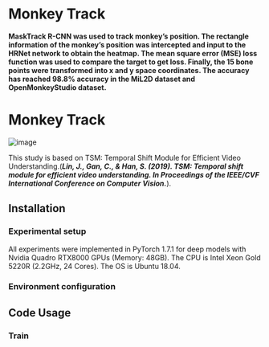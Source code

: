 # Monkey Track

**MaskTrack R-CNN was used to track monkey’s position. The rectangle information of the monkey’s position was intercepted and 
input to the HRNet network to obtain the heatmap. The mean square error (MSE) loss function was used to compare the target 
to get loss. Finally, the 15 bone points were transformed into x and y space coordinates. The accuracy has reached 98.8% 
accuracy in the MiL2D dataset and OpenMonkeyStudio dataset.**

# Monkey Track

![image](https://user-images.githubusercontent.com/58841760/192137415-4bb54ce9-7c90-41c4-85fe-6eb92e74c19b.png)


This study is based on TSM: Temporal Shift Module for Efficient Video Understanding.(***Lin, J., Gan, C., & Han, S. (2019). TSM: Temporal shift module for efficient video understanding. In Proceedings of the IEEE/CVF International Conference on  Computer Vision.***).

## Installation
### Experimental setup
All experiments were implemented in PyTorch 1.7.1 for deep models with Nvidia Quadro RTX8000 GPUs (Memory: 48GB). 
The CPU is Intel Xeon Gold 5220R (2.2GHz, 24 Cores). The OS is Ubuntu 18.04.


### Environment configuration


## Code Usage


### Train

